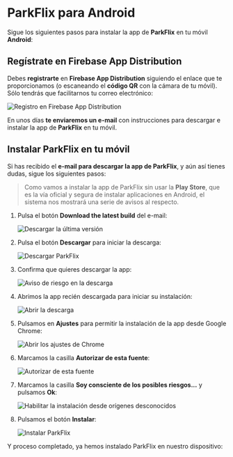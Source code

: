 # ParkFlix para Android

Sigue los siguientes pasos para instalar la app de **ParkFlix** en tu móvil **Android**:

## Regístrate en Firebase App Distribution

Debes **registrarte** en **Firebase App Distribution** siguiendo el enlace que te proporcionamos (o escaneando el **código QR** con la cámara de tu móvil). Sólo tendrás que facilitarnos tu correo electrónico:

![Registro en Firebase App Distribution](assets/img/firebase-app-distribution-register.jpg)

En unos días **te enviaremos un e-mail** con instrucciones para descargar e instalar la app de **ParkFlix** en tu móvil.

## Instalar ParkFlix en tu móvil

Si has recibido el **e-mail para descargar la app de ParkFlix**, y aún así tienes dudas, sigue los siguientes pasos:

> Como vamos a instalar la app de ParkFlix sin usar la **Play Store**, que es la vía oficial y segura de instalar aplicaciones en Android, el sistema nos mostrará una serie de avisos al respecto.

1. Pulsa el botón **Download the latest build** del e-mail:

	![Descargar la última versión](assets/img/firebase-app-distribution-email.jpg)

2. Pulsa el botón **Descargar** para iniciar la descarga:

	![Descargar ParkFlix](assets/img/firebase-app-distribution-download.jpg)

3. Confirma que quieres descargar la app:

	![Aviso de riesgo en la descarga](assets/img/app-download-warning.jpg)

4. Abrimos la app recién descargada para iniciar su instalación:

	![Abrir la descarga](assets/img/open-downloaded-app.jpg)

5. Pulsamos en **Ajustes** para permitir la instalación de la app desde Google Chrome:

	![Abrir los ajustes de Chrome](assets/img/chrome-app-settings.jpg)

6. Marcamos la casilla **Autorizar de esta fuente**:

	![Autorizar de esta fuente](assets/img/app-installation-from-unknown-sources-not-allowed.jpg)

7. Marcamos la casilla **Soy consciente de los posibles riesgos...** y pulsamos **Ok**:

	![Habilitar la instalación desde orígenes desconocidos](assets/img/enabling-app-installation-from-unknown-sources.jpg)

8. Pulsamos el botón **Instalar**:

	![Instalar ParkFlix](assets/img/install-parkflix.jpg)

Y proceso completado, ya hemos instalado ParkFlix en nuestro dispositivo:
